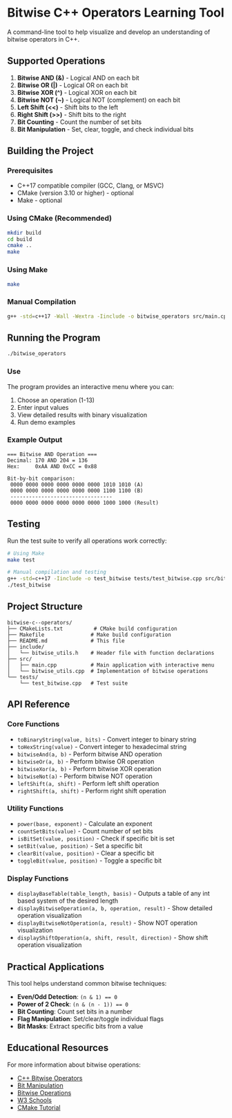 # Bitwise C++ Operators Learning Tool

A command-line tool to help visualize and develop an understanding of bitwise operators in C++.

## Supported Operations

1. **Bitwise AND (&)** - Logical AND on each bit
2. **Bitwise OR (|)** - Logical OR on each bit  
3. **Bitwise XOR (^)** - Logical XOR on each bit
4. **Bitwise NOT (~)** - Logical NOT (complement) on each bit
5. **Left Shift (<<)** - Shift bits to the left
6. **Right Shift (>>)** - Shift bits to the right
7. **Bit Counting** - Count the number of set bits
8. **Bit Manipulation** - Set, clear, toggle, and check individual bits

## Building the Project

### Prerequisites

- C++17 compatible compiler (GCC, Clang, or MSVC)
- CMake (version 3.10 or higher) - optional
- Make - optional

### Using CMake (Recommended)

```bash
mkdir build
cd build
cmake ..
make
```

### Using Make

```bash
make
```

### Manual Compilation

```bash
g++ -std=c++17 -Wall -Wextra -Iinclude -o bitwise_operators src/main.cpp src/bitwise_utils.cpp
```

## Running the Program

```bash
./bitwise_operators
```

### Use

The program provides an interactive menu where you can:

1. Choose an operation (1-13)
2. Enter input values
3. View detailed results with binary visualization
4. Run demo examples

### Example Output

```
=== Bitwise AND Operation ===
Decimal: 170 AND 204 = 136
Hex:     0xAA AND 0xCC = 0x88

Bit-by-bit comparison:
 0000 0000 0000 0000 0000 0000 1010 1010 (A)
 0000 0000 0000 0000 0000 0000 1100 1100 (B)
 ---------------------------------
 0000 0000 0000 0000 0000 0000 1000 1000 (Result)
```

## Testing

Run the test suite to verify all operations work correctly:

```bash
# Using Make
make test

# Manual compilation and testing
g++ -std=c++17 -Iinclude -o test_bitwise tests/test_bitwise.cpp src/bitwise_utils.cpp
./test_bitwise
```

## Project Structure

```
bitwise-c--operators/
├── CMakeLists.txt          # CMake build configuration
├── Makefile               # Make build configuration
├── README.md              # This file
├── include/
│   └── bitwise_utils.h    # Header file with function declarations
├── src/
│   ├── main.cpp           # Main application with interactive menu
│   └── bitwise_utils.cpp  # Implementation of bitwise operations
└── tests/
    └── test_bitwise.cpp   # Test suite
```

## API Reference

### Core Functions

- `toBinaryString(value, bits)` - Convert integer to binary string
- `toHexString(value)` - Convert integer to hexadecimal string
- `bitwiseAnd(a, b)` - Perform bitwise AND operation
- `bitwiseOr(a, b)` - Perform bitwise OR operation
- `bitwiseXor(a, b)` - Perform bitwise XOR operation
- `bitwiseNot(a)` - Perform bitwise NOT operation
- `leftShift(a, shift)` - Perform left shift operation
- `rightShift(a, shift)` - Perform right shift operation

### Utility Functions

- `power(base, exponent)` - Calculate an exponent
- `countSetBits(value)` - Count number of set bits
- `isBitSet(value, position)` - Check if specific bit is set
- `setBit(value, position)` - Set a specific bit
- `clearBit(value, position)` - Clear a specific bit
- `toggleBit(value, position)` - Toggle a specific bit

### Display Functions

- `displayBaseTable(table_length, basis)` - Outputs a table of any int based system of the desired length
- `displayBitwiseOperation(a, b, operation, result)` - Show detailed operation visualization
- `displayBitwiseNotOperation(a, result)` - Show NOT operation visualization
- `displayShiftOperation(a, shift, result, direction)` - Show shift operation visualization

## Practical Applications

This tool helps understand common bitwise techniques:

- **Even/Odd Detection**: `(n & 1) == 0`
- **Power of 2 Check**: `(n & (n - 1)) == 0`
- **Bit Counting**: Count set bits in a number
- **Flag Manipulation**: Set/clear/toggle individual flags
- **Bit Masks**: Extract specific bits from a value


## Educational Resources

For more information about bitwise operations:

- [C++ Bitwise Operators](https://en.cppreference.com/w/cpp/language/operator_arithmetic#Bitwise_operators)
- [Bit Manipulation](https://en.wikipedia.org/wiki/Bit_manipulation)
- [Bitwise Operations](https://en.wikipedia.org/wiki/Bitwise_operation)
- [W3 Schools](https://www.geeksforgeeks.org/cpp/cpp-bitwise-operators/)
- [CMake Tutorial](https://cmake.org/cmake/help/latest/guide/tutorial/A%20Basic%20Starting%20Point.html)

